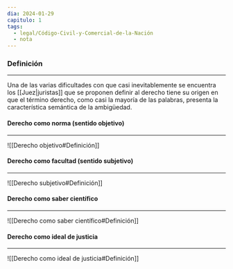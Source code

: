 ```yaml
---
dia: 2024-01-29
capitulo: 1
tags:
  - legal/Código-Civil-y-Comercial-de-la-Nación
  - nota
---
```

### Definición
---
Una de las varias dificultades con que casi inevitablemente se encuentra los [[Juez|juristas]] que se proponen definir al derecho tiene su origen en que el término derecho, como casi la mayoría de las palabras, presenta la característica semántica de la ambigüedad.

#### Derecho como norma (sentido objetivo)
---
![[Derecho objetivo#Definición]]

#### Derecho como facultad (sentido subjetivo)
---
![[Derecho subjetivo#Definición]]

#### Derecho como saber científico
---
![[Derecho como saber científico#Definición]]

#### Derecho como ideal de justicia
---
![[Derecho como ideal de justicia#Definición]]